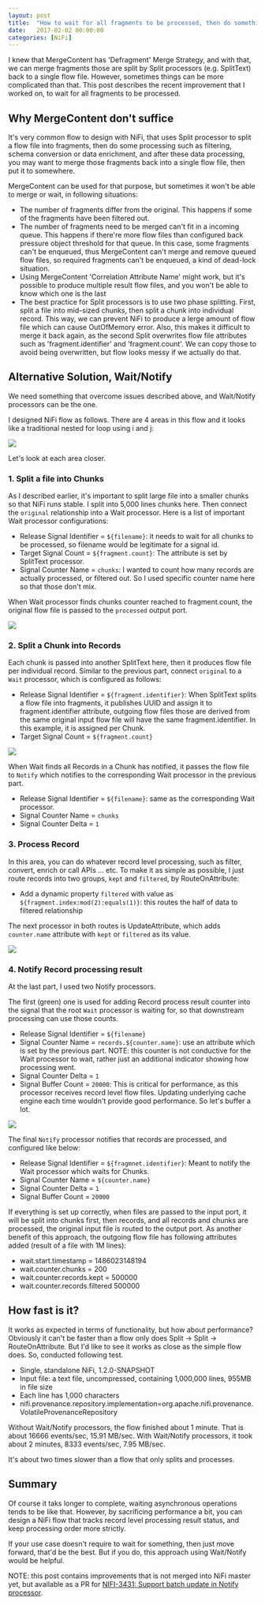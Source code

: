 ```yaml
---
layout: post
title:  "How to wait for all fragments to be processed, then do something?"
date:   2017-02-02 00:00:00
categories: [NiFi]
---
```


I knew that MergeContent has 'Defragment' Merge Strategy, and with that, we can merge fragments those are split by Split processors (e.g. SplitText) back to a single flow file. However, sometimes things can be more complicated than that. This post describes the recent improvement that I worked on, to wait for all fragments to be processed.

<ol id="toc">
</ol>

## Why MergeContent don't suffice

It's very common flow to design with NiFi, that uses Split processor to split a flow file into fragments, then do some processing such as filtering, schema conversion or data enrichment, and after these data processing, you may want to merge those fragments back into a single flow file, then put it to somewhere.

MergeContent can be used for that purpose, but sometimes it won't be able to merge or wait, in following situations:

- The number of fragments differ from the original.
  This happens if some of the fragments have been filtered out.
- The number of fragments need to be merged can't fit in a incoming queue.
  This happens if there're more flow files than configured back pressure object threshold for that queue.
  In this case, some fragments can't be enqueued, thus MergeContent can't merge and remove queued flow files,
  so required fragments can't be enqueued, a kind of dead-lock situation.
- Using MergeContent 'Correlation Attribute Name' might work, but it's possible to produce multiple result flow files,
  and you won't be able to know which one is the last
- The best practice for Split processors is to use two phase splitting. First, split a file into mid-sized chunks, then split a chunk into individual record. This way, we can prevent NiFi to produce a lerge amount of flow file which can cause OutOfMemory error. Also, this makes it difficult to merge it back again, as the second Split overwrites flow file attributes such as 'fragment.identifier' and 'fragment.count'. We can copy those to avoid being overwritten, but flow looks messy if we actually do that.

## Alternative Solution, Wait/Notify

We need something that overcome issues described above, and Wait/Notify processors can be the one.

I designed NiFi flow as follows. There are 4 areas in this flow and it looks like a traditional nested for loop using i and j:

![](/assets/images/20170202/flow-summary.png)

Let's look at each area closer.

### 1. Split a file into Chunks

As I described earlier, it's important to split large file into a smaller chunks so that NiFi runs stable.
I split into 5,000 lines chunks here. Then connect the `original` relationship into a Wait processor.
Here is a list of important Wait processor configurations:

- Release Signal Identifier = `${filename}`: it needs to wait for all chunks to be processed, so filename would be legitimate for a signal id.
- Target Signal Count = `${fragment.count}`: The attribute is set by SplitText processor.
- Signal Counter Name = `chunks`: I wanted to count how many records are actually processed, or filtered out. So I used specific counter name here so that those don't mix.

When Wait processor finds chunks counter reached to fragment.count, the original flow file is passed to the `processed` output port.

![](/assets/images/20170202/area-1.png)

### 2. Split a Chunk into Records

Each chunk is passed into another SplitText here, then it produces flow file per individual record.
Similar to the previous part, connect `original` to a `Wait` processor, which is configured as follows:

- Release Signal Identifier = `${fragment.identifier}`: When SplitText splits a flow file into fragments, it publishes UUID and assign it to fragment.identifier attribute, outgoing flow files those are derived from the same original input flow file will have the same fragment.identifier. In this example, it is assigned per Chunk.
- Target Signal Count = `${fragment.count}`


![](/assets/images/20170202/area-2.png)

When Wait finds all Records in a Chunk has notified, it passes the flow file to `Notify` which notifies to the corresponding Wait processor in the previous part.

- Release Signal Identifier = `${filename}`: same as the corresponding Wait processor.
- Signal Counter Name = `chunks`
- Signal Counter Delta = `1`

### 3. Process Record

In this area, you can do whatever record level processing, such as filter, convert, enrich or call APIs ... etc.
To make it as simple as possible, I just route records into two groups, `kept` and `filtered`, by RouteOnAttribute:

- Add a dynamic property `filtered` with value as `${fragment.index:mod(2):equals(1)}`: this routes the half of data to filtered relationship

The next processor in both routes is UpdateAttribute, which adds `counter.name` attribute with `kept` or `filtered` as its value.

![](/assets/images/20170202/area-3.png)


### 4. Notify Record processing result

At the last part, I used two Notify processors.

The first (green) one is used for adding Record process result counter into the signal that the root `Wait` processor is waiting for, so that downstream processing can use those counts.

- Release Signal Identifier = `${filename}`
- Signal Counter Name = `records.${counter.name}`: use an attribute which is set by the previous part. NOTE: this counter is not conductive for the Wait processor to wait, rather just an additional indicator showing how processing went.
- Signal Counter Delta = `1`
- Signal Buffer Count = `20000`: This is critical for performance, as this processor receives record level flow files. Updating underlying cache engine each time wouldn't provide good performance. So let's buffer a lot.

![](/assets/images/20170202/area-4.png)


The final `Notify` processor notifies that records are processed, and configured like below:

- Release Signal Identifier = `${fragmnet.identifier}`: Meant to notify the Wait processor which waits for Chunks.
- Signal Counter Name = `${counter.name}`
- Signal Counter Delta = `1`
- Signal Buffer Count = `20000`

If everything is set up correctly, when files are passed to the input port, it will be split into chunks first, then records, and all records and chunks are processed, the original input file is routed to the output port. As another benefit of this approach, the outgoing flow file has following attributes added (result of a file with 1M lines):

- wait.start.timestamp = 1486023148194
- wait.counter.chunks = 200
- wait.counter.records.kept = 500000
- wait.counter.records.filtered 500000

## How fast is it?

It works as expected in terms of functionality, but how about performance?
Obviously it can't be faster than a flow only does Split -> Split -> RouteOnAttribute. But I'd like to see it works as close as the simple flow does. So, conducted following test.

- Single, standalone NiFi, 1.2.0-SNAPSHOT
- Input file: a text file, uncompressed, containing 1,000,000 lines, 955MB in file size
- Each line has 1,000 characters
- nifi.provenance.repository.implementation=org.apache.nifi.provenance.VolatileProvenanceRepository

Without Wait/Notify processors, the flow finished about 1 minute. That is about 16666 events/sec, 15.91 MB/sec.
With Wait/Notify processors, it took about 2 minutes, 8333 events/sec, 7.95 MB/sec.

It's about two times slower than a flow that only splits and processes.

## Summary

Of course it taks longer to complete, waiting asynchronous operations tends to be like that.
However, by sacrificing performance a bit, you can design a NiFi flow that tracks record level processing result status, and keep processing order more strictly.

If your use case doesn't require to wait for something, then just move forward, that'd be the best. But if you do, this approach using Wait/Notify would be helpful.

NOTE: this post contains improvements that is not merged into NiFi master yet, but available as a PR for [NIFI-3431: Support batch update in Notify processor](https://issues.apache.org/jira/browse/NIFI-3431).
